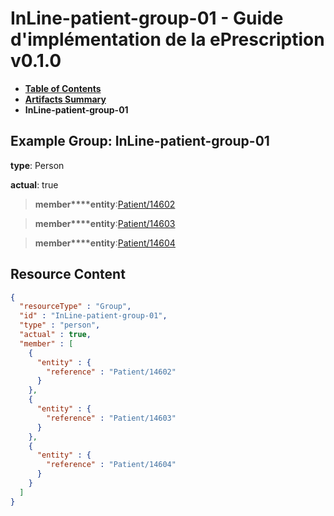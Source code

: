 # InLine-patient-group-01 - Guide d'implémentation de la ePrescription v0.1.0

* [**Table of Contents**](toc.md)
* [**Artifacts Summary**](artifacts.md)
* **InLine-patient-group-01**

## Example Group: InLine-patient-group-01

**type**: Person

**actual**: true

> **member****entity**:[Patient/14602](Patient/14602)

> **member****entity**:[Patient/14603](Patient/14603)

> **member****entity**:[Patient/14604](Patient/14604)



## Resource Content

```json
{
  "resourceType" : "Group",
  "id" : "InLine-patient-group-01",
  "type" : "person",
  "actual" : true,
  "member" : [
    {
      "entity" : {
        "reference" : "Patient/14602"
      }
    },
    {
      "entity" : {
        "reference" : "Patient/14603"
      }
    },
    {
      "entity" : {
        "reference" : "Patient/14604"
      }
    }
  ]
}

```
